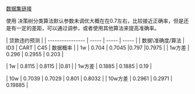 [数据集链接](https://tianchi.aliyun.com/competition/entrance/531830/information)

使用 决策树分类算法默认参数未调优大概在在0.7左右，比较接近正确率，但是还是有一定的差距，可以通过调参，或者使用其他算法来提高准确率。

| 贷款违约预测     |
| ---------------- | ----- | ----- | ----- |
| 数据\准确度/算法 | ID3   | CART  | C45   | 数据概率 |
| 1w               | 0.704 | 0.7045 |0.797 |0.7975   |
| 1w方差           | 0.296 | 0.2955 | 0.203 |

| 1w               | 0.8115 | 0.8115 | |0.81  |
| 1w方差           | 0.1885 | 0.1885 | 0.19 |


| 10w              | 0.7039 | 0.7029 | 0.801 | 0.8032    |
| 10w方差          | 0.2961 | 0.2971 | 0.19885 |
